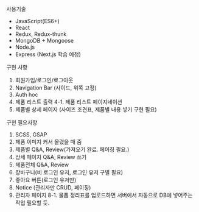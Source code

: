 사용기술

* JavaScript(ES6+)
* React
* Redux, Redux-thunk
* MongoDB + Mongoose
* Node.js
* Express (Next.js 학습 예정)

구현 사항
1. 회원가입/로그인/로그아웃
2. Navigation Bar (사이드, 위쪽 고정)
3. Auth hoc
4. 제품 리스트 출력
4-1. 제품 리스트 페이지네이션
5. 제품별 상세 페이지 (사이즈 조견표, 제품별 내용 넣기 구현 필요)

구현 필요사항
1. SCSS, GSAP
2. 제품 이미지 커서 올렸을 때 줌 
3. 제품별 Q&A, Review(가져오기 완료. 페이징 필요.)
4. 상세 페이지 Q&A, Review 쓰기
5. 제품전체 Q&A, Review
6. 장바구니(비 로그인 유저, 로그인 유저 구별 필요)
7. 좋아요 버튼(로그인 유저만)
8. Notice (관리자만 CRUD, 페이징)
9. 관리자 페이지
8-1. 물품 정리표를 업로드하면 서버에서 자동으로 DB에 넣어주는 작업 필요할 듯.

